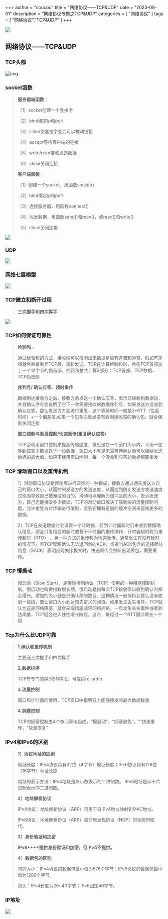 +++
author = "coucou"
title = "网络协议——TCP&UDP"
date = "2023-08-01"
description = "网络协议专题之TCP&UDP"
categories = [
    "网络协议"
]
tags = [
    "网络协议","TCP&UDP"
]
+++

![](1.jpg)

## 网络协议——TCP&UDP

### TCP头部

![img](2.png)

### socket函数

>**服务器端函数**：
>
>（1）socket创建一个套接字
>
>（2）bind绑定ip和port
>
>（3）listen使套接字变为可以被动链接
>
>（4）accept等待客户端的链接
>
>（5）write/read接收发送数据
>
>（6）close关闭连接
>
>**客户端函数**：
>
>（1）创建一个socket，用函数socket()
>
>（2）bind绑定ip和port
>
>（3）连接服务器，用函数connect()
>
>（4）收发数据，用函数send()和recv()，或read()和write()
>
>（5）close关闭连接

![](3.png)

### UDP

![](4.png)

### 网络七层模型

![](5.png)

### TCP建立和断开过程

> **三次握手和四次挥手**

![](7.png)

### TCP如何保证可靠性

>**检验和**：
>
>通过检验和的方式，接收端可以检测出来数据是否有差错和异常，假如有差错就会直接丢弃TCP段，重新发送。TCP在计算检验和时，会在TCP首部加上一个12字节的伪首部。检验和总共计算3部分：TCP首部、TCP数据、TCP伪首部
>
>**序列号/  确认应答、超时重传**
>
>数据到达接收方之后，接收方会发送一个确认应答，表示已经收到数据段，并且确认序号会说明了它下一次需要接收的数据序列号，如果发送方没收到确认应答，那么发送方方会进行重发，这个等待时间一般是2*RTT（往返时间）+一个偏差值,如果一个包多次重发没有收到接收端的确认包，就会强制关闭连接
>
>**窗口控制与重发控制/快速重传(重复确认应答)**
>
>TCP会利用窗口控制来提高传输速度，意思是在一个窗口大小内，不用一定等到应答才能发送下一段数据，窗口大小就是无需等待确认而可以继续发送数据的最大值，如果不使用窗口控制，每一个没收到应答的数据都要重发

### TCP 滑动窗口以及重传机制

>1）滑动窗口协议是传输层进行流控的一种措施，接收方通过通告发送方自己的窗口大小，从而控制发送方的发送速度，从而达到防止发送方发送速度过快而导致自己被淹没的目的。滑动可以理解为缓冲区的大小，告诉发送方，自己还能接受多少数据，TCP的滑动窗口解决了端到端的流量控制问题，允许接受方对传输进行限制，直到它拥有足够的缓冲空间来容纳更多的数据。
>
>2）TCP在发送数据时会设置一个计时器，若到计时器超时仍未收到数据确认信息，则会引发相应的超时或基于计时器的重传操作，计时器超时称为重传超时（RTO） 。另一种方式的重传称为快速重传，通常发生在没有延时的情况下。若TCP累积确认无法返回新的ACK，或者当ACK包含的选择确认信息（SACK）表明出现失序报文时，快速重传会推断出现丢包，需要重传。

### TCP 慢启动

>慢启动（Slow Start），是传输控制协议（TCP）使用的一种阻塞控制机制。慢启动也叫做指数增长期。慢启动是指每次TCP接收窗口收到确认时都会增长。增加的大小就是已确认段的数目。这种情况一直保持到要么没有收到一些段，要么窗口大小到达预先定义的阈值。如果发生丢失事件，TCP就认为这是网络阻塞，就会采取措施减轻网络拥挤。一旦发生丢失事件或者到达阈值，TCP就会进入线性增长阶段。这时，每经过一个RTT窗口增长一个段

### Tcp为什么比UDP可靠

>**1.确认和重传机制**
>
>主要还三次握手和四次挥手
>
>**2.数据排序**
>
>TCP有专门的序列SN字段，可提供re-order
>
>**3.流量控制**
>
>窗口和计时器的使用，TCP窗口中指明双方能够接发的最大数据数量
>
>**4.拥塞控制**
>
>TCP的拥塞控制由4个核心算法组成，“慢启动”，“拥塞避免”，“”快速重传，“快速恢复”

### IPv4和IPv6的区别

>**1）协议地址的区别**
>
>地址长度：IPv4协议具有32位（4字节）地址长度；IPv6协议具有128位（16字节）地址长度
>
>地址的表示方法：IPv4地址是以小数表示的二进制数。 IPv6地址是以十六进制表示的二进制数。
>
>**2）地址解析协议**
>
>IPv4协议：地址解析协议（ARP）可用于将IPv4地址映射到MAC地址。
>
>IPv6协议：地址解析协议（ARP）被邻居发现协议（NDP）的功能所取代。
>
>**3）身份验证和加密**
>
>**IPv6****提供身份验证和加密，但IPv4不提供。**
>
>**4）数据包的区别**
>
>包的大小：IPv4协议的数据包最小值为576个字节；IPv6协议的数据包最小值为1280个字节。
>
>包头：IPv4长度为20~40字节；IPv6固定40字节。

### IP地址

![](6.png)

